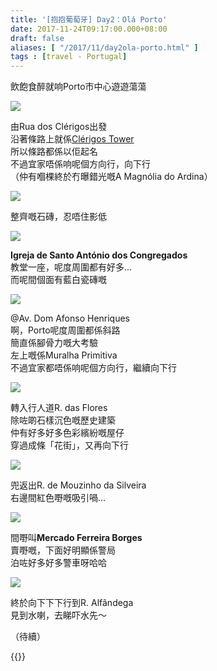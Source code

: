 ```yaml
---
title: '[抱抱葡萄牙] Day2：Olá Porto'
date: 2017-11-24T09:17:00.000+08:00
draft: false
aliases: [ "/2017/11/day2ola-porto.html" ]
tags : [travel - Portugal]
---
```


飲飽食醉就响Porto市中心遊遊蕩蕩  

![](/images/portugal2h1.jpg)

由Rua dos Clérigos出發  
沿著條路上就係[Clérigos Tower](https://hidie.net/portugal4b/)  
所以條路都係以佢起名  
不過宜家唔係响呢個方向行，向下行  
（仲有嗰棵終於冇曝錯光嘅A Magnólia do Ardina）  

![](/images/portugal2h2.jpg)

整齊嘅石磚，忍唔住影低  

![](/images/portugal2h.jpg)

**Igreja de Santo António dos Congregados**  
教堂一座，呢度周圍都有好多...  
而呢間個面有藍白瓷磚嘅  

![](/images/portugal2h3.jpg)

@Av. Dom Afonso Henriques  
啊，Porto呢度周圍都係斜路  
簡直係腳骨力嘅大考驗  
左上嘅係Muralha Primitiva  
不過宜家都唔係响呢個方向行，繼續向下行  

![](/images/portugal2h4.jpg)

轉入行人道R. das Flores  
除咗啲石樣沉色嘅歷史建築  
仲有好多好多色彩繽紛嘅屋仔  
穿過成條「花街」，又再向下行  

![](/images/portugal2h5.jpg)

兜返出R. de Mouzinho da Silveira  
右邊間紅色嘢嘅吸引喎...  

![](/images/portugal2h6.jpg)

間嘢叫**Mercado Ferreira Borges**  
賣嘢嘅，下面好明顯係警局  
泊咗好多好多警車呀哈哈  

![](/images/portugal2h7.jpg)

終於向下下下行到R. Alfândega  
見到水喇，去睇吓水先～  
  
  
（待續）  
  
  

{{<portugal>}}  
